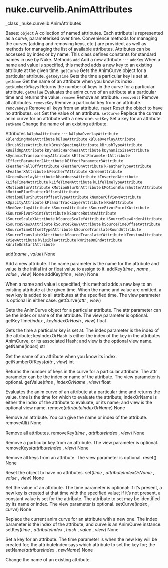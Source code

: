 # nuke.curvelib.AnimAttributes
_class _nuke.curvelib.AnimAttributes

Bases: `object`
A collection of named attributes.
Each attribute is represented as a curve, parameterised over time. Convenience methods for managing the curves (adding and removing keys, etc.) are provided, as well as methods for managing the list of available attributes.
Attributes can be accessed by index or by name. This class defines constants for standard names in use by Nuke.
Methods
`add`  Add a new attribute.---
`addKey`  When a name and value is specified, this method adds a new key to an existing attribute at the given time.
`getCurve`  Gets the AnimCurve object for a particular attribute.
`getKeyTime`  Gets the time a particular key is set at.
`getName`  Get the name of an attribute when you know its index.
`getNumberOfKeys`  Returns the number of keys in the curve for a particular attribute.
`getValue`  Evaluates the anim curve of an attribute at a particular time and returns the value.
`remove`  Remove an attribute.
`removeAll`  Remove all attributes.
`removeKey`  Remove a particular key from an attribute.
`removeKeys`  Remove all keys from an attribute.
`reset`  Reset the object to have no attributes.
`set`  Set the value of an attribute.
`setCurve`  Replace the current anim curve for an attribute with a new one.
`setKey`  Set a key for an attribute.
`setName`  Change the name of an existing attribute.

Attributes
`kAlphaAttribute` ---
`kAlphaOverlayAttribute`
`kBlendingModeAttribute`
`kBlueAttribute`
`kBlueOverlayAttribute`
`kBrushSizeAttribute`
`kBrushSpacingAttribute`
`kBrushTypeAttribute`
`kBuildUpAttribute`
`kDynamicHardnessAttribute`
`kDynamicSizeAttribute`
`kDynamicTransparencyAttribute`
`kEffectParameter1Attribute`
`kEffectParameter2Attribute`
`kEffectParameter3Attribute`
`kFeatherFallOffAttribute`
`kFeatherOnAttribute`
`kFeatherTypeAttribute`
`kFeatherXAttribute`
`kFeatherYAttribute`
`kGreenAttribute`
`kGreenOverlayAttribute`
`kHardnessAttribute`
`kInvertedAttribute`
`kLifeTimeMAttribute`
`kLifeTimeNAttribute`
`kLifeTimeTypeAttribute`
`kMotionBlurAttribute`
`kMotionBlurOnAttribute`
`kMotionBlurShutterAttribute`
`kMotionBlurShutterOffsetAttribute`
`kMotionBlurShutterOffsetTypeAttribute`
`kNumberOfViewsAttribute`
`kOpacityAttribute`
`kPlanarTrackLayerAttribute`
`kRedAttribute`
`kRedOverlayAttribute`
`kSourceAttribute`
`kSourcePivotPointXAttribute`
`kSourcePivotPointYAttribute`
`kSourceRotateAttribute`
`kSourceScaleXAttribute`
`kSourceScaleYAttribute`
`kSourceSkewOrderAttribute`
`kSourceSkewXAttribute`
`kSourceSkewYAttribute`
`kSourceTimeOffsetAttribute`
`kSourceTimeOffsetTypeAttribute`
`kSourceTranslateRoundAttribute`
`kSourceTranslateXAttribute`
`kSourceTranslateYAttribute`
`kTensionAttribute`
`kViewAttribute`
`kVisibleAttribute`
`kWriteOnEndAttribute`
`kWriteOnStartAttribute`

add(_name_ , _value_)  None

Add a new attribute. The name parameter is the name for the attribute and value is the initial int or float value to assign to it.
addKey(_time_ , _name_ , _value_ , _view_)  None
addKey(_time_ , _view_)  None

When a name and value is specified, this method adds a new key to an existing attribute at the given time. When the name and value are omitted, a new key is added to all attributes at the specified time. The view parameter is optional in either case.
getCurve(_attr_ , _view_)

Gets the AnimCurve object for a particular attribute. The attr parameter can be the index or name of the attribute. The view parameter is optional.
getKeyTime(_index_ , _keyIndexOrHash_ , _view_)  float

Gets the time a particular key is set at. The index parameter is the index of the attribute; keyIndexOrHash is either the index of the key in the attributes AnimCurve, or its associated Hash; and view is the optional view name.
getName(_index_)  str

Get the name of an attribute when you know its index.
getNumberOfKeys(_attr_ , _view_)  int

Returns the number of keys in the curve for a particular attribute. The attr parameter can be the index or name of the attribute. The view parameter is optional.
getValue(_time_ , _indexOrName_ , _view_)  float

Evaluates the anim curve of an attribute at a particular time and returns the value. time is the time for which to evaluate the attribute; indexOrName is either the index of the attribute to evaluate, or its name; and view is the optional view name.
remove(_attributeIndexOrName_)  None

Remove an attribute. You can give the name or index of the attribute.
removeAll()  None

Remove all attributes.
removeKey(_time_ , _attributeIndex_ , _view_)  None

Remove a particular key from an attribute. The view parameter is optional.
removeKeys(_attributeIndex_ , _view_)  None

Remove all keys from an attribute. The view parameter is optional.
reset()  None

Reset the object to have no attributes.
set(_time_ , _attributeIndexOrName_ , _value_ , _view_)  None

Set the value of an attribute. The time parameter is optional: if it’s present, a new key is created at that time with the specified value; if it’s not present, a constant value is set for the attribute. The attribute to set may be identified by its name or index. The view parameter is optional.
setCurve(_index_ , _curve_)  None

Replace the current anim curve for an attribute with a new one. The index parameter is the index of the attribute; and curve is an AnimCurve instance.
setKey(_time_ , _attributeIndex_ , _hash_ , _value_ , _view_)  None

Set a key for an attribute. The time parameter is when the new key will be created for; the attributeIndex says which attribute to set the key for; the
setName(_attributeIndex_ , _newName_)  None

Change the name of an existing attribute.